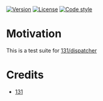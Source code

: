 
[![Version](https://img.shields.io/npm/v/dispatcher-tests.svg)](https://www.npmjs.com/package/dispatcher-tests)
[![License](https://img.shields.io/badge/license-MIT-blue.svg)](http://opensource.org/licenses/MIT)
[![Code style](https://img.shields.io/badge/code%2fstyle-ivs-green.svg)](https://www.npmjs.com/package/eslint-plugin-ivs)

# Motivation

This is a test suite for [131/dispatcher](https://github.com/131/dispatcher)


# Credits
* [131](https://github.com/131)
